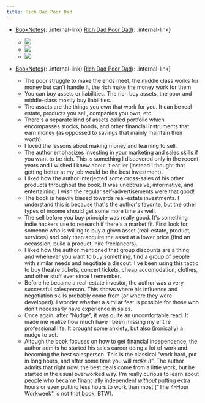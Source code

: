 ```yaml
---
title: Rich Dad Poor Dad
---
```



- [BookNotes](/booknotes){: .internal-link} [Rich Dad Poor Dad](/rich-dad-poor-dad){: .internal-link}
    - ![](https://firebasestorage.googleapis.com/v0/b/firescript-577a2.appspot.com/o/imgs%2Fapp%2FDoomHammer%2Fy6hfErZksT.png?alt=media&token=757ec989-1fe7-4dca-9954-b50305682a7b)
    - ![](https://firebasestorage.googleapis.com/v0/b/firescript-577a2.appspot.com/o/imgs%2Fapp%2FDoomHammer%2Fj93Y6ymweN.png?alt=media&token=76305d67-6f25-4dfd-9137-feb918334e2b)
    - ![](https://firebasestorage.googleapis.com/v0/b/firescript-577a2.appspot.com/o/imgs%2Fapp%2FDoomHammer%2FRRkUi1R3aR.png?alt=media&token=d3733c7a-b8a2-4621-9f5b-8eb090af429f)


- [BookNotes](/booknotes){: .internal-link} [Rich Dad Poor Dad](/rich-dad-poor-dad){: .internal-link}
    - The poor struggle to make the ends meet, the middle class works for money but can't handle it, the rich make the money work for them
    - You can buy assets or liabilities. The rich buy assets, the poor and middle-class mostly buy liabilities.
    - The assets are the things you own that work for you. It can be real-estate, products you sell, companies you own, etc.
    - There's a separate kind of assets called portfolio which encompasses stocks, bonds, and other financial instruments that earn money (as oppossed to savings that mainly maintain their worth).
    - I loved the lessons about making money and learning to sell.
    - The author emphasizes investing in your marketing and sales skills if you want to be rich. This is something I discovered only in the recent years and I wished I knew about it earlier (instead I thought that getting better at my job would be the best investment).
    - I liked how the author interjected some cross-sales of his other products throughout the book. It was unobtrusive, informative, and entertaining. I wish the regular self-advertisements were that good!
    - The book is heavily biased towards real-estate investments. I understand this is because that's the author's favorite, but the other types of income should get some more time as well.
    - The sell before you buy principle was really good. It's something indie hackers use to research if there's a market fit. First look for someone who is willing to buy a given asset (real-estate, product, services) and only then acquire the asset at a lower price (find an occassion, build a product, hire freelancers).
    - I liked how the author mentioned that group discounts are a thing and whenever you want to buy something, find a group of people with similar needs and negotiate a discout. I've been using this tactic to buy theatre tickets, concert tickets, cheap accomodation, clothes, and other stuff ever since I remember.
    - Before he became a real-estate investor, the author was a very successful salesperson. This shows where his influence and negotiation skills probably come from (or where they were developed). I wonder whether a similar feat is possible for those who don't necessarly have experience in sales.
    - Once again, after "Nudge", it was quite an uncomfortable read. It made me realize how much have I been missing my entire professional life. It brought some anxiety, but also (ironically) a nudge to act.
    - Altough the book focuses on how to get financial independence, the author admits he started his sales career doing a lot of work and becoming the best salesperson. This is the classical "work hard, put in long hours, and after some time you will *make it*". The author admits that right now, the best deals come from a little work, but he started in the usual overworked way. I'm really curious to learn about people who became financially independent *without* putting extra hours or even putting less hours to work than most ("The 4-Hour Workweek" is not that book, BTW).


